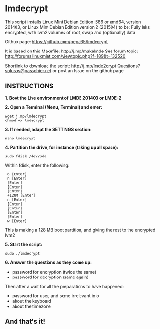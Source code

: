 # lmdecrypt

This script installs Linux Mint Debian Edition i686 or amd64, version 201403,
or Linux Mint Debian Edition version 2 (201504) to be:
Fully luks encrypted, with lvm2 volumes of root, swap and (optionally) data

Github page: https://github.com/pepa65/lmdecrypt

It is based on this Makefile: http://j.mp/makelmde
See forum topic: http://forums.linuxmint.com/viewtopic.php?f=189&t=132520

Shortlink to download the script: http://j.mp/lmde2crypt
Questions?  solusos@passchier.net or post an Issue on the github page


## INSTRUCTIONS

**1. Boot the Live environment of LMDE 201403 or LMDE-2**

**2. Open a Terminal (Menu, Terminal) and enter:**

```
wget j.mp/lmdecrypt
chmod +x lmdecrypt
```

**3. If needed, adapt the SETTINGS section:**

```
nano lmdecrypt
```

**4. Partition the drive, for instance (taking up all space):**

```
sudo fdisk /dev/sda
```

Within fdisk, enter the following:
```
 o [Enter]
 n [Enter]
 [Enter]
 [Enter]
 [Enter]
 +128M [Enter]
 n [Enter]
 [Enter]
 [Enter]
 [Enter]
 [Enter]
 w [Enter]
```
This is making a 128 MB boot partition, and giving the rest to the encrypted lvm2

**5. Start the script:**

```
sudo ./lmdecrypt
```

**6. Answer the questions as they come up:**
* password for encryption (twice the same)
* password for decryption (same again)

Then after a wait for all the preparations to have happened:
* password for user, and some irrelevant info
* about the keyboard
* about the timezone

## And that's it!
